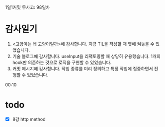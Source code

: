 1일1커밋 무사고: 98일차

# 감사일기

1. <고양이는 왜 고양이일까>에 감사합니다. 지금 TIL을 작성할 때 옆에 켜놓을 수 있었습니다.
2. 기술 블로그에 감사합니다. useInput을 리팩토링할 때 상당히 유용했습니다. 1개의 hook만 의존하는 것으로 로직을 구현할 수 있었습니다.
3. 커밋 메시지에 감사합니다. 작업 종류를 미리 정의하고 특정 작업에 집중하면서 진행할 수 있었습니다.

00:10

# todo

- [x] 8강 http method
